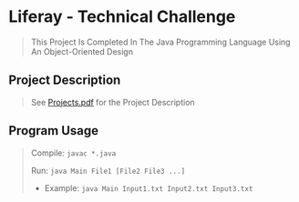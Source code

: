 # Liferay - Technical Challenge
> This Project Is Completed In The Java Programming Language Using An Object-Oriented Design
## Project Description
> See [Projects.pdf](https://github.com/kylecortez97/Liferay/blob/main/Project.pdf) for the Project Description
## Program Usage
> Compile: `javac *.java`
> 
> Run: `java Main File1 [File2 File3 ...]`
> - Example: `java Main Input1.txt Input2.txt Input3.txt`
